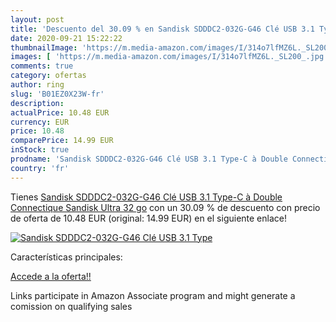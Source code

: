 ```yaml
---
layout: post
title: 'Descuento del 30.09 % en Sandisk SDDDC2-032G-G46 Clé USB 3.1 Type'
date: 2020-09-21 15:22:22
thumbnailImage: 'https://m.media-amazon.com/images/I/314o7lfMZ6L._SL200_.jpg'
images: [ 'https://m.media-amazon.com/images/I/314o7lfMZ6L._SL200_.jpg' ]
comments: true
category: ofertas
author: ring
slug: 'B01EZ0X23W-fr'
description:
actualPrice: 10.48 EUR
currency: EUR
price: 10.48
comparePrice: 14.99 EUR
inStock: true
prodname: 'Sandisk SDDDC2-032G-G46 Clé USB 3.1 Type-C à Double Connectique Sandisk Ultra 32 go'
country: 'fr'
---
```


Tienes [Sandisk SDDDC2-032G-G46 Clé USB 3.1 Type-C à Double Connectique Sandisk Ultra 32 go](https://www.amazon.fr/dp/B01EZ0X23W/?tag=tolees0d-21) con un 30.09 % de descuento con precio de oferta de 10.48 EUR (original: 14.99 EUR) en el siguiente enlace!

[![Sandisk SDDDC2-032G-G46 Clé USB 3.1 Type](https://m.media-amazon.com/images/I/314o7lfMZ6L._SL200_.jpg)](https://www.amazon.fr/dp/B01EZ0X23W/?tag=tolees0d-21)

Características principales:


[Accede a la oferta!!](https://www.amazon.fr/dp/B01EZ0X23W/?tag=tolees0d-21)

Links participate in Amazon Associate program and might generate a comission on qualifying sales


